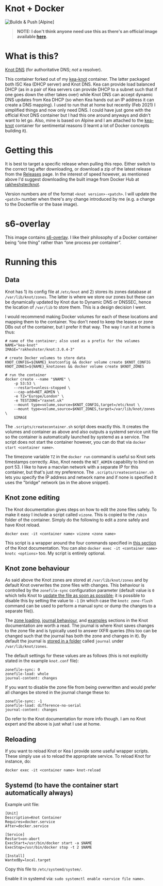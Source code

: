 # Knot + Docker
![Buildx & Push [Alpine]](https://github.com/rakheshster/docker-knot/workflows/Docker%20Build%20&%20Push/badge.svg)

> **NOTE: I don't think anyone need use this as there's an official image available [here](https://hub.docker.com/r/cznic/knot).**

# What is this? 
[Knot DNS](https://www.knot-dns.cz/) (for authoritative DNS; *not* a resolver). 

This container forked out of my [kea-knot](https://github.com/rakheshster/docker-knot) container. The latter packaged both ISC Kea (DHCP server) and Knot DNS. Kea can provide load balanced DHCP (as in a pair of Kea servers can provide DHCP to a subnet such that if one goes down the other takes over) while Knot DNS can accept dynamic DNS updates from Kea DHCP (so when Kea hands out an IP address it can create a DNS mapping). I used to run that at home but recently (Feb 2021) I simplified things and now only need DNS. I could have just gone with the official Knot DNS container but I had this one around anyways and didn't want to let go. Also, mine is based on Alpine and I am attached to the [kea-knot](https://github.com/rakheshster/docker-knot) container for sentimental reasons (I learnt a lot of Docker concepts building it).

# Getting this
It is best to target a specific release when pulling this repo. Either switch to the correct tag after downloading, or download a zip of the latest release from the [Releases](https://github.com/rakheshster/docker-knot/releases) page. In the interest of speed however, as mentioned above I'd suggest downloading the built image from Docker Hub at [rakheshster/knot](https://hub.docker.com/repository/docker/rakheshster/knot).

Version numbers are of the format `<knot version>-<patch>`. I will update the `<patch>` number when there's any change introduced by me (e.g. a change to the Dockerfile or the base image).

# s6-overlay
This image contains [s6-overlay](https://github.com/just-containers/s6-overlay). I like their philosophy of a Docker container being “one thing” rather than “one process per container”. 

# Running this
## Data
Knot has 1) its config file at `/etc/knot` and 2) stores its zones database at `/var/lib/knot/zones`. The latter is where we store our zones but these can be dynamically updated by Knot due to Dynamic DNS or DNSSEC, hence the location of `/var/lib` to store them. This is a design decision I went.

I would recommend making Docker volumes for each of these locations and mapping them to the container. You don't need to keep the leases or zone DBs out of the container, but I prefer it that way. The way I run it at home is thus:

```
# name of the container; also used as a prefix for the volumes
NAME="kea-knot"
IMAGE="rakheshster/knot:3.0.4-3"

# create Docker volumes to store data
KNOT_CONFIG=${NAME}_knotconfig && docker volume create $KNOT_CONFIG
KNOT_ZONES=${NAME}_knotzones && docker volume create $KNOT_ZONES

# run the container
docker create --name "$NAME" \
    -p 53:53 \
    --restart=unless-stopped \
    --cap-add=NET_ADMIN \
    -e TZ="Europe/London" \
    -e TESTZONE="raxnet.uk"
    --mount type=volume,source=$KNOT_CONFIG,target=/etc/knot \
    --mount type=volume,source=$KNOT_ZONES,target=/var/lib/knot/zones \
    $IMAGE
```

The `.scripts/createcontainer.sh` script does exactly this. It creates the volumes and container as above and also outputs a systemd service unit file so the container is automatically launched by systemd as a service. The script does not start the container however, you can do that via `docker start <container name>`. 

The timezone variable `TZ` in the `docker run` command is useful so Knot sets timestamps correctly. Also, Knot needs the `NET_ADMIN` capability to bind on port 53. I like to have a macvlan network with a separate IP for this container, but that's just my preference. The `.scripts/createcontainer.sh` lets you specify the IP address and network name and if none is specified it uses the "bridge" network  (as in the above snippet). 

## Knot zone editing
The Knot documentation gives steps on how to edit the zone files safely. To make it easy I include a script called `vizone`. This is copied to the `/sbin` folder of the container. Simply do the following to edit a zone safely and have Knot reload. 

```
docker exec -it <container name> vizone <zone name>
```

This script is a wrapper around the four commands specified in [this section](https://www.knot-dns.cz/docs/2.8/html/operation.html#reading-and-editing-the-zone-file-safely) of the Knot documentation. You can also `docker exec -it <container name> knotc <options>` too. My script is entirely optional. 

## Knot zone behaviour
As said above the Knot zones are stored at `/var/lib/knot/zones` and by default Knot overwrites the zone files with changes. This behaviour is controlled by the `zonefile-sync` configuration parameter (default value is `0` which tells Knot to [update the file as soon as possible](https://www.knot-dns.cz/docs/2.8/singlehtml/index.html#zonefile-sync); it is possible to disable this by setting the value to `-1` (in which case the `knotc zone-flush` command can be used to perform a manual sync or dump the changes to a separate file)). 

The [zone loading](https://www.knot-dns.cz/docs/2.8/singlehtml/index.html#zone-loading), [journal behaviour](https://www.knot-dns.cz/docs/2.8/singlehtml/index.html#journal-behaviour), and [examples](https://www.knot-dns.cz/docs/2.8/singlehtml/index.html#example-1) sections in the Knot documentation are worth a read. The journal is where Knot saves changes to the zone file and is typically used to answer IXFR queries (this too can be changed such that the journal has both the zone and changes in it). By default the journal is [stored in a folder](https://www.knot-dns.cz/docs/2.7/html/reference.html#journal-db) called `journal` under `/var/lib/knot/zones`. 

The default settings for these values are as follows (this is not explicitly stated in the example `knot.conf` file):
```
zonefile-sync: 0
zonefile-load: whole
journal-content: changes
```

If you want to disable the zone file from being overwritten and would prefer all changes be stored in the journal change these to:
```
zonefile-sync: -1
zonefile-load: difference-no-serial
journal-content: changes
```

Do refer to the Knot documentation for more info though. I am no Knot expert and the above is just what I use at home. 

## Reloading
If you want to reload Knot or Kea I provide some useful wrapper scripts. These simply use `s6` to reload the appropriate service. To reload Knot for instance, do:

```
docker exec -it <container name> knot-reload
```

## Systemd (to have the container start automatically always)
Example unit file:

```
[Unit]
Description=Knot Container
Requires=docker.service
After=docker.service

[Service]
Restart=on-abort
ExecStart=/usr/bin/docker start -a $NAME
ExecStop=/usr/bin/docker stop -t 2 $NAME

[Install]
WantedBy=local.target
```

Copy this file to `/etc/systemd/system/`. 

Enable it in systemd via: `sudo systemctl enable <service file name>`.
